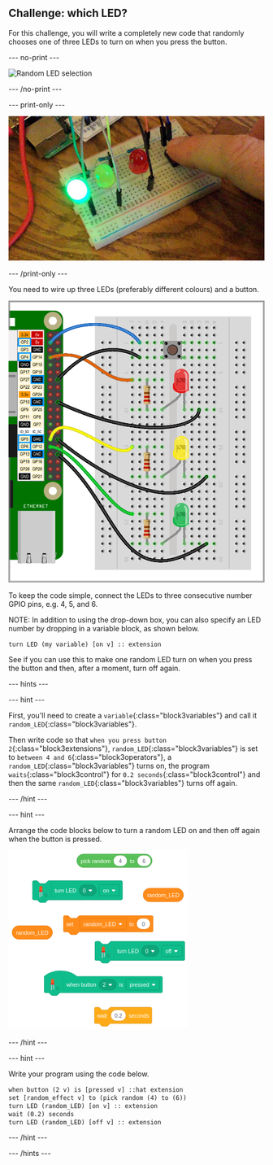 ## Challenge: which LED?

For this challenge, you will write a completely new code that randomly chooses one of three LEDs to turn on when you press the button.

--- no-print ---

![Random LED selection](images/whichLED_completedTask.gif)

--- /no-print ---

--- print-only ---

![Random LED selection](images/whichLED_completedTask.png)

--- /print-only ---

You need to wire up three LEDs (preferably different colours) and a button.

![Three LEDs and a button](images/whichLED_3LEDsAnd1button.png)

To keep the code simple, connect the LEDs to three consecutive number GPIO pins, e.g. 4, 5, and 6.

NOTE: In addition to using the drop-down box, you can also specify an LED number by dropping in a variable block, as shown below.

```blocks3
turn LED (my variable) [on v] :: extension
```

See if you can use this to make one random LED turn on when you press the button and then, after a moment, turn off again.

--- hints ---

--- hint ---

First, you'll need to create a `variable`{:class="block3variables"} and call it `random_LED`{:class="block3variables"}.

Then write code so that `when you press button 2`{:class="block3extensions"}, `random_LED`{:class="block3variables"} is set to `between 4 and 6`{:class="block3operators"}, a `random_LED`{:class="block3variables"} turns on, the program `waits`{:class="block3control"} for `0.2 seconds`{:class="block3control"} and then the same `random_LED`{:class="block3variables"} turns off again.

--- /hint ---

--- hint ---

Arrange the code blocks below to turn a random LED on and then off again when the button is pressed.

![Which LED challenge code parsons problem](images/whichLED_Code_parsons.png)

--- /hint ---

--- hint ---

Write your program using the code below.

```blocks3
when button (2 v) is [pressed v] ::hat extension
set [random_effect v] to (pick random (4) to (6))
turn LED (random_LED) [on v] :: extension
wait (0.2) seconds
turn LED (random_LED) [off v] :: extension
```

--- /hint ---

--- /hints ---
